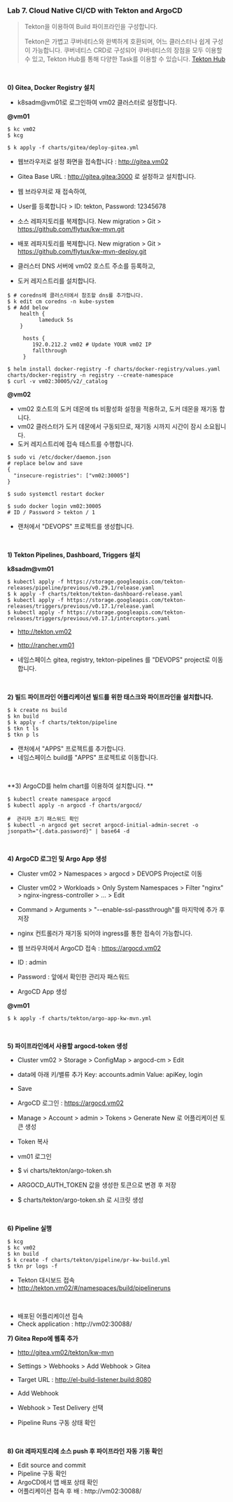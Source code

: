 ### Lab 7. Cloud Native CI/CD with Tekton and ArgoCD

> Tekton을 이용하여 Build 파이프라인을 구성합니다.
> 
> Tekton은 가볍고 쿠버네티스와 완벽하게 호환되며, 어느 클러스터나 쉽게 구성이 가능합니다.
> 쿠버네티스 CRD로 구성되어 쿠버네티스의 장점을 모두 이용할 수 있고,
> Tekton Hub를 통해 다양한 Task를 이용할 수 있습니다. [Tekton Hub](https://hub.tekton.dev/)

&nbsp;

**0) Gitea, Docker Registry 설치**

- k8sadm@vm01로 로그인하여 vm02 클러스터로 설정합니다.

**@vm01**

~~~
$ kc vm02
$ kcg

$ k apply -f charts/gitea/deploy-gitea.yml
~~~

- 웹브라우저로 설정 화면을 접속합니다 : http://gitea.vm02
- Gitea Base URL : http://gitea.gitea:3000 로 설정하고 설치합니다.
- 웹 브라우저로 재 접속하여,
- User를 등록합니다 > ID: tekton, Password: 12345678
- 소스 레파지토리를 복제합니다. New migration > Git > https://github.com/flytux/kw-mvn.git
- 배포 레파지토리를 복제합니다. New migration > Git > https://github.com/flytux/kw-mvn-deploy.git

- 클러스터 DNS 서버에 vm02 호스트 주소를 등록하고,
- 도커 레지스트리를 설치합니다.

~~~
$ # coredns에 클러스터에서 참조할 dns를 추가합니다.
$ k edit cm coredns -n kube-system
$ # Add below
    health {
          lameduck 5s
    }
    
     hosts {
        192.0.212.2 vm02 # Update YOUR vm02 IP
        fallthrough
     }

$ helm install docker-registry -f charts/docker-registry/values.yaml charts/docker-registry -n registry --create-namespace
$ curl -v vm02:30005/v2/_catalog

~~~

**@vm02**

- vm02 호스트의 도커 데몬에 tls 비활성화 설정을 적용하고, 도커 데몬을 재기동 합니다.
- vm02 클러스터가 도커 데몬에서 구동되므로, 재기동 시까지 시간이 잠시 소요됩니다.
- 도커 레지스트리에 접속 테스트를 수행합니다.

~~~
$ sudo vi /etc/docker/daemon.json
# replace below and save
{ 
  "insecure-registries": ["vm02:30005"]
}

$ sudo systemctl restart docker

$ sudo docker login vm02:30005
# ID / Password > tekton / 1 
~~~

- 랜처에서 "DEVOPS" 프로젝트를 생성합니다.

&nbsp;

**1) Tekton Pipelines, Dashboard, Triggers 설치**

**k8sadm@vm01**

~~~
$ kubectl apply -f https://storage.googleapis.com/tekton-releases/pipeline/previous/v0.29.1/release.yaml
$ k apply -f charts/tekton/tekton-dashboard-release.yaml
$ kubectl apply -f https://storage.googleapis.com/tekton-releases/triggers/previous/v0.17.1/release.yaml
$ kubectl apply -f https://storage.googleapis.com/tekton-releases/triggers/previous/v0.17.1/interceptors.yaml
~~~

- http://tekton.vm02

- http://rancher.vm01

- 네임스페이스 gitea, registry, tekton-pipelines 를 "DEVOPS" project로 이동합니다.

&nbsp;

**2) 빌드 파이프라인 어플리케이션 빌드를 위한 태스크와 파이프라인을 설치합니다.**

~~~
$ k create ns build
$ kn build
$ k apply -f charts/tekton/pipeline
$ tkn t ls
$ tkn p ls
~~~

- 랜처에서 "APPS" 프로젝트를 추가합니다.
- 네임스페이스 build를 "APPS" 프로젝트로 이동합니다.

&nbsp;

**3) ArgoCD를 helm chart를 이용하여 설치합니다. **
~~~
$ kubectl create namespace argocd
$ kubectl apply -n argocd -f charts/argocd/

#  관리자 초기 패스워드 확인
$ kubectl -n argocd get secret argocd-initial-admin-secret -o jsonpath="{.data.password}" | base64 -d
~~~

&nbsp;

**4) ArgoCD 로그인 및 Argo App 생성**

- Cluster vm02 > Namespaces > argocd > DEVOPS Project로 이동
- Cluster vm02 > Workloads > Only System Namespaces > Filter "nginx" > nginx-ingress-controller > ... > Edit 
- Command > Arguments > "--enable-ssl-passthrough"를 마지막에 추가 후 저장
- nginx 컨트롤러가 재기동 되어야 ingress를 통한 접속이 가능합니다.

- 웹 브라우저에서 ArgoCD 접속 : https://argocd.vm02
- ID : admin
- Password : 앞에서 확인한 관리자 패스워드

- ArgoCD App 생성

**@vm01**

~~~
$ k apply -f charts/tekton/argo-app-kw-mvn.yml
~~~

&nbsp;

**5) 파이프라인에서 사용할 argocd-token 생성**
- Cluster vm02 > Storage > ConfigMap > argocd-cm > Edit 
- data에 아래 키/밸류 추가 
  Key: accounts.admin Value: apiKey, login
- Save

- ArgoCD 로그인 : https://argocd.vm02
- Manage > Account > admin > Tokens > Generate New 로 어플리케이션 토큰 생성
- Token 복사

- vm01 로그인

- $ vi charts/tekton/argo-token.sh 
- ARGOCD_AUTH_TOKEN 값을 생성한 토큰으로 변경 후 저장
- $ charts/tekton/argo-token.sh 로 시크릿 생성


&nbsp;

**6) Pipeline 실행**
~~~
$ kcg
$ kc vm02
$ kn build
$ k create -f charts/tekton/pipeline/pr-kw-build.yml
$ tkn pr logs -f 
~~~
- Tekton 대시보드 접속
- http://tekton.vm02/#/namespaces/build/pipelineruns

&nbsp;

- 배포된 어플리케이션 접속
- Check application : http://vm02:30088/ 
  
**7) Gitea Repo에 웹훅 추가**

- http://gitea.vm02/tekton/kw-mvn

- Settings > Webhooks > Add Webhook > Gitea
- Target URL : http://el-build-listener.build:8080
- Add Webhook
- Webhook > Test Delivery 선택
- Pipeline Runs 구동 상태 확인

&nbsp;

**8) Git 레파지토리에 소스 push 후 파이프라인 자동 기동 확인**
- Edit source and commit
- Pipeline 구동 확인
- ArgoCD에서 앱 배포 상태 확인
- 어플리케이션 접속 후 배 : http://vm02:30088/ 

&nbsp;

